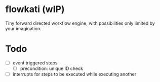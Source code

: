 # flowkati (wIP)

Tiny forward directed workflow engine, with possibilities only limited by your imagination.

# Todo

- [ ] event triggered steps
  - [ ] precondition: unique ID check
- [ ] interrupts for steps to be executed while executing another